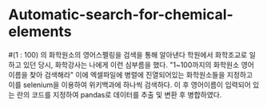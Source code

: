 # Automatic-search-for-chemical-elements
#(1 : 100) 의 화학원소의 영어스펠링을 검색을 통해 알아낸다
학원에서 화학조교로 일하고 있던 당시, 화학강사는 나에게 이런 심부름을 했다. "1~100까지의 화학원소 영어이름을 찾아 검색해라"
이에 엑셀파일에 병렬에 진열되어있는 화학원소들을 지정하고 이를 selenium을 이용하여 위키백과에 하나씩 검색하다.
이 후 영어이름이 입력되어 있는 란의 코드를 지정하여 pandas로 데이터를 추출 및 변환 후 병합하였다.
